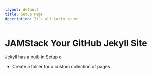```yaml
---
layout: default
title: Setup Page
description: It's all Latin to me
---
```


# JAMStack Your GitHub Jekyll Site

Jekyll has a built-in
Setup a 
- Create a folder for a custom collection of pages